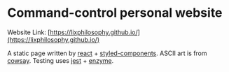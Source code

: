 # Command-control personal website 
Website Link: [https://lixphilosophy.github.io/](https://lixphilosophy.github.io/)

A static page written by [react](https://github.com/facebook/react) + [styled-components](https://github.com/styled-components/styled-components). ASCII art is from [cowsay](https://github.com/piuccio/cowsay). Testing uses [jest](https://github.com/facebook/jest) + [enzyme](https://github.com/airbnb/enzyme).
